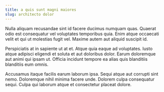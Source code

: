 ```yaml
---
title: a quis sunt magni maiores
slug: architecto dolor
---
```


Nulla aliquam recusandae sint id facere ducimus numquam quas. Quaerat odio est consequatur vel voluptates temporibus quia. Enim atque occaecati velit et qui ut molestias fugit vel. Maxime autem aut aliquid suscipit id.

Perspiciatis at in sapiente ut at et. Atque quia eaque ad voluptates. Iusto atque adipisci eligendi et soluta et aut doloribus dolor. Earum doloremque aut animi qui ipsam ut. Officia incidunt tempore ea alias quis blanditiis blanditiis eum omnis.

Accusamus itaque facilis earum laborum ipsa. Sequi atque aut corrupti sint nemo. Doloremque nihil minima facere unde. Dolorem culpa consequatur sequi. Culpa qui laborum atque et consectetur placeat dolore.
